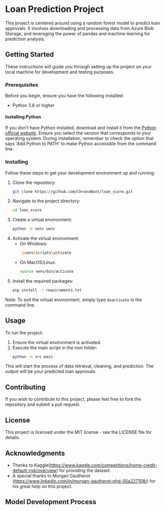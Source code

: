 # Loan Prediction Project

This project is centered around using a random forest model to predict loan approvals. It involves downloading and processing data from Azure Blob Storage, and leveraging the power of pandas and machine learning for prediction analysis.

## Getting Started

These instructions will guide you through setting up the project on your local machine for development and testing purposes.

### Prerequisites

Before you begin, ensure you have the following installed:
- Python 3.8 or higher

#### Installing Python
If you don't have Python installed, download and install it from the [Python official website](https://www.python.org/downloads/). Ensure you select the version that corresponds to your operating system. During installation, remember to check the option that says 'Add Python to PATH' to make Python accessible from the command line.

### Installing

Follow these steps to get your development environment up and running:

1. Clone the repository:
    ```bash
    git clone https://github.com/ChronoBoot/loan_score.git
    ```
2. Navigate to the project directory:
    ```bash
    cd loan_score
    ```
3. Create a virtual environment:
    ```bash
    python -m venv venv
    ```
4. Activate the virtual environment:
   - On Windows:
     ```bash
     .\venv\Scripts\activate
     ```
   - On MacOS/Linux:
     ```bash
     source venv/bin/activate
     ```
5. Install the required packages:
    ```bash
    pip install -r requirements.txt
    ```

Note: To exit the virtual environment, simply type `deactivate` in the command line.

## Usage

To run the project:
1. Ensure the virtual environment is activated.
2. Execute the main script in the root folder:
    ```bash
    python -m src.main
    ```

This will start the process of data retrieval, cleaning, and prediction. The output will be your predicted loan approvals.

## Contributing

If you wish to contribute to this project, please feel free to fork the repository and submit a pull request.

## License

This project is licensed under the MIT license - see the LICENSE file for details.

## Acknowledgments

- Thanks to Kaggle(https://www.kaggle.com/competitions/home-credit-default-risk/overview) for providing the dataset.
- A special thanks to Morgan Gautherot (https://www.linkedin.com/in/morgan-gautherot-phd-05a227108/) for his great help on this project.

## Model Development Process